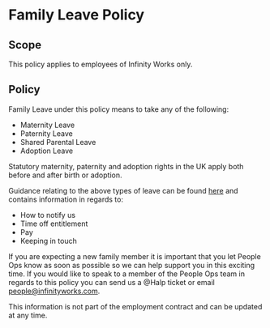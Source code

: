 # Family Leave Policy

## Scope
This policy applies to employees of Infinity Works only. 

## Policy
Family Leave under this policy means to take any of the following:

- Maternity Leave
- Paternity Leave
- Shared Parental Leave
- Adoption Leave

Statutory maternity, paternity and adoption rights in the UK apply both before and after birth or adoption.

Guidance relating to the above types of leave can be found [here](https://infinityworks.hownow.app/members/course_play/93437103/lessons/59947) and contains information in regards to:
- How to notify us
- Time off entitlement
- Pay 
- Keeping in touch
 

If you are expecting a new family member it is important that you let People Ops know as soon as possible so we can help support you in this exciting time. If you would like to speak to a member of the People Ops team in regards to this policy you can send us a @Halp ticket or email people@infinityworks.com. 

This information is not part of the employment contract and can be updated at any time.
